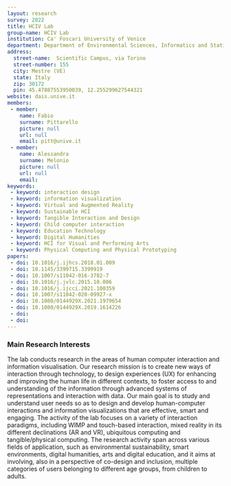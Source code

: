 ```yaml
---
layout: research
survey: 2022 
title: HCIV Lab
group-name: HCIV Lab
institution: Ca' Foscari University of Venice
department: Department of Environmental Sciences, Informatics and Statistics
address: 
  street-name:  Scientific Campus, via Torino
  street-number: 155
  city: Mestre (VE)
  state: Italy
  zip: 30172
  pin: 45.47887553950039, 12.255299627544321
website: dais.unive.it
members: 
 - member: 
    name: Fabio
    surname: Pittarello
    picture: null
    url: null
    email: pitt@unive.it
 - member: 
    name: Alessandra
    surname: Melonio
    picture: null
    url: null
    email: 
keywords: 
 - keyword: interaction design
 - keyword: information visualization
 - keyword: Virtual and Augmented Reality
 - keyword: Sustainable HCI
 - keyword: Tangible Interaction and Design
 - keyword: Child computer interaction
 - keyword: Education Technology
 - keyword: Digital Humanities
 - keyword: HCI for Visual and Performing Arts
 - keyword: Physical Computing and Physical Prototyping
papers: 
 - doi: 10.1016/j.ijhcs.2018.01.009
 - doi: 10.1145/3399715.3399919
 - doi: 10.1007/s11042-016-3782-7
 - doi: 10.1016/j.jvlc.2015.10.006
 - doi: 10.1016/j.ijcci.2021.100359
 - doi: 10.1007/s11042-020-09927-x
 - doi: 10.1080/0144929X.2021.1979654
 - doi: 10.1080/0144929X.2019.1614226
 - doi: 
 - doi: 
---
```



### Main Research Interests
The lab conducts research in the areas of human computer interaction and information visualisation. 
Our research mission is to create new ways of interaction through technology, to design experiences (UX) for enhancing and improving the human life in different contexts, to foster access to and understanding of the information through advanced systems of representations and interaction with data.
Our main goal is to study and understand user needs so as to design and develop human-computer interactions and information visualizations that are effective, smart and engaging. 
The activity of the lab focuses on a variety of interaction paradigms, including WIMP and touch-based interaction, mixed reality in its different declinations (AR and VR), ubiquitous computing and tangible/physical computing. 
The research activity span across various fields of application, such as environmental sustainability, smart environments, digital humanities, arts and digital education, and it aims at involving, also in a perspective of co-design and inclusion, multiple categories of users  belonging to different age groups, from children to adults.